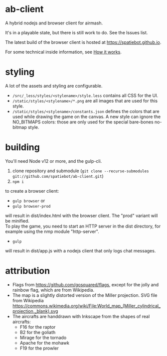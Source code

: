 # ab-client
A hybrid nodejs and browser client for airmash.

It's in a playable state, but there is still work to do. See the Issues list.

The latest build of the browser client is hosted at https://spatiebot.github.io.

For some technical inside information, see [How it works](HowItWorks.md).

# styling

A lot of the assets and styling are configurable.

- `/src/_less/styles/<stylename>/style.less` contains all CSS for the UI. 
- `/static/styles/<stylename>/*.png` are all images that are used for this style.
- `/static/styles/<stylename>/constants.json` defines the colors that are used while drawing the game on the canvas. A new style can ignore the NO_BITMAPS colors: those are only used for the special bare-bones no-bitmap style.

# building

You'll need Node v12 or more, and the gulp-cli.

1. clone repository and submodule (`git clone --recurse-submodules git://github.com/spatiebot/ab-client.git`)
2. `npm i`

to create a browser client:

- `gulp browser`
or
- `gulp browser-prod`

will result in dist/index.html with the browser client. The "prod" variant will be minified.  
To play the game, you need to start an HTTP server in the dist directory, for example using the nmp module "http-server".

- `gulp`

will result in dist/app.js with a nodejs client that only logs chat messages.

# attribution

- Flags from https://github.com/gosquared/flags, except for the jolly and rainbow flag, which are from Wikipedia.  
- The map is a slightly distorted version of the Miller projection. SVG file from Wikipedia https://commons.wikimedia.org/wiki/File:World_map_(Miller_cylindrical_projection,_blank).svg  
- The aircrafts are handdrawn with Inkscape from the shapes of real aircrafts:
  - F16 for the raptor
  - B2 for the goliath
  - Mirage for the tornado
  - Apache for the mohawk
  - F19 for the prowler
  
